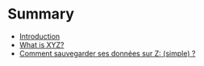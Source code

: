 # Summary

* [Introduction](README.md)
* [What is XYZ?](first-question.md)
* [Comment sauvegarder ses données sur Z: \(simple\) ?](second-question.md)

